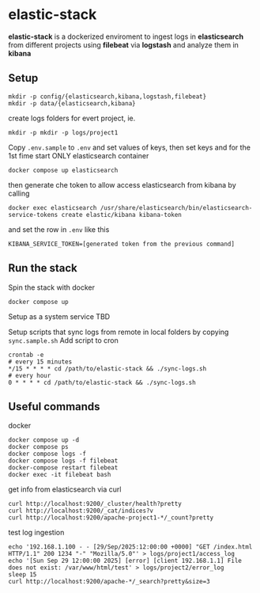 # elastic-stack

**elastic-stack** is a dockerized enviroment to ingest logs in **elasticsearch** from different projects using **filebeat** via **logstash** and analyze them in **kibana**

## Setup 
```
mkdir -p config/{elasticsearch,kibana,logstash,filebeat}
mkdir -p data/{elasticsearch,kibana}
```
create logs folders for evert project, ie.
```
mkdir -p mkdir -p logs/project1
```

Copy ```.env.sample``` to ```.env``` and set values of keys, then set keys and for the 1st fime start ONLY elasticsearch container
```
docker compose up elasticsearch
```
then generate che token to allow access elasticsearch from kibana by calling 
```
docker exec elasticsearch /usr/share/elasticsearch/bin/elasticsearch-service-tokens create elastic/kibana kibana-token
```
and set the row in  ```.env``` like this
```
KIBANA_SERVICE_TOKEN=[generated token from the previous command]
```

## Run the stack
Spin the stack with docker
```
docker compose up
```
Setup as a system service
TBD

Setup scripts that sync logs from remote in local folders by copying `sync.sample.sh` 
Add script to cron 
```
crontab -e
# every 15 minutes
*/15 * * * * cd /path/to/elastic-stack && ./sync-logs.sh
# every hour
0 * * * * cd /path/to/elastic-stack && ./sync-logs.sh
```

## Useful commands
docker
```
docker compose up -d
docker compose ps
docker compose logs -f
docker compose logs -f filebeat
docker-compose restart filebeat
docker exec -it filebeat bash
```
get info from elasticsearch via curl
```
curl http://localhost:9200/_cluster/health?pretty
curl http://localhost:9200/_cat/indices?v
curl http://localhost:9200/apache-project1-*/_count?pretty 
```
test log ingestion
```
echo '192.168.1.100 - - [29/Sep/2025:12:00:00 +0000] "GET /index.html HTTP/1.1" 200 1234 "-" "Mozilla/5.0"' > logs/project1/access_log
echo '[Sun Sep 29 12:00:00 2025] [error] [client 192.168.1.1] File does not exist: /var/www/html/test' > logs/project2/error_log
sleep 15
curl http://localhost:9200/apache-*/_search?pretty&size=3
```
